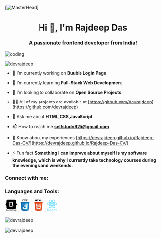 [![MasterHead](https://camo.githubusercontent.com/48ec00ed4c84e771db4a1db90b56352923a8d644452a32b434d68e97006c9337/68747470733a2f2f63686b736b696c6c732e636f6d2f77702d636f6e74656e742f75706c6f6164732f323032302f30342f504e432d416e696d617465642d42616e6e6572732e676966)]
<h1 align="center">Hi 👋, I'm Rajdeep Das</h1>
<h3 align="center">A passionate frontend developer from India!</h3>
<img align="center" alt="coding" width="400" src="https://i.pinimg.com/originals/e8/f4/53/e8f453469a3ec97ecd354df465d73913.gif">

<p align="left"> <a href="https://github.com/ryo-ma/github-profile-trophy"><img src="https://github-profile-trophy.vercel.app/?username=devrajdeep" alt="devrajdeep" /></a> </p>

- 🔭 I’m currently working on **Buuble Login Page**

- 🌱 I’m currently learning **Full-Stack Web Development**

- 👯 I’m looking to collaborate on **Open Source Projects**

- 👨‍💻 All of my projects are available at [https://github.com/devrajdeep](https://github.com/devrajdeep)

- 💬 Ask me about **HTML,CSS,JavaScript**

- 📫 How to reach me **selfstudy925@gmail.com**

- 📄 Know about my experiences [https://devrajdeep.github.io/Rajdeep-Das-CV/](https://devrajdeep.github.io/Rajdeep-Das-CV/)

- ⚡ Fun fact **Something I can improve about myself is my software knowledge, which is why I currently take technology courses during the evenings and weekends.**

<h3 align="left">Connect with me:</h3>
<p align="left">
</p>

<h3 align="left">Languages and Tools:</h3>
<p align="left"> <a href="https://getbootstrap.com" target="_blank" rel="noreferrer"> <img src="https://raw.githubusercontent.com/devicons/devicon/master/icons/bootstrap/bootstrap-plain-wordmark.svg" alt="bootstrap" width="40" height="40"/> </a> <a href="https://www.w3schools.com/css/" target="_blank" rel="noreferrer"> <img src="https://raw.githubusercontent.com/devicons/devicon/master/icons/css3/css3-original-wordmark.svg" alt="css3" width="40" height="40"/> </a> <a href="https://www.w3.org/html/" target="_blank" rel="noreferrer"> <img src="https://raw.githubusercontent.com/devicons/devicon/master/icons/html5/html5-original-wordmark.svg" alt="html5" width="40" height="40"/> </a> <a href="https://reactjs.org/" target="_blank" rel="noreferrer"> <img src="https://raw.githubusercontent.com/devicons/devicon/master/icons/react/react-original-wordmark.svg" alt="react" width="40" height="40"/> </a> </p>

<p><img align="center" src="https://github-readme-stats.vercel.app/api/top-langs?username=devrajdeep&show_icons=true&locale=en&layout=compact" alt="devrajdeep" /></p>

<p><img align="center" src="https://github-readme-streak-stats.herokuapp.com/?user=devrajdeep&" alt="devrajdeep" /></p>

